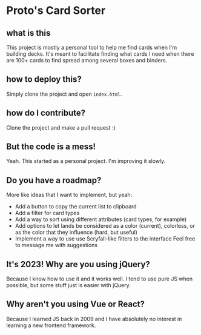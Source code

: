 # Proto's Card Sorter

## what is this
This project is mostly a personal tool to help me find cards when I'm building decks. It's meant to facilitate finding what cards I need when there are 100+ cards to find spread among several boxes and binders.

## how to deploy this?
Simply clone the project and open `index.html`.

## how do I contribute?
Clone the project and make a pull request :)

## But the code is a mess!
Yeah. This started as a personal project. I'm improving it slowly.

## Do you have a roadmap?
More like ideas that I want to implement, but yeah:
* Add a button to copy the current list to clipboard
* Add a filter for card types
* Add a way to sort using different attributes (card types, for example)
* Add options to let lands be considered as a color (current), colorless, or as the color that they influence (hard, but useful)
* Implement a way to use use Scryfall-like filters to the interface
Feel free to message me with suggestions

## It's 2023! Why are you using jQuery?
Because I know how to use it and it works well. I tend to use pure JS when possible, but some stuff just is easier with jQuery.

## Why aren't you using Vue or React?
Because I learned JS back in 2009 and I have absolutely no interest in learning a new frontend framework.